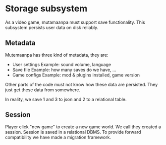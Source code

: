 # Storage subsystem

As a video game, mutamaanpa must support save functionality. This subsystem persists user data
on disk reliably.

## Metadata

Mutemaanpa has three kind of metadata, they are:

- User settings
    Example: sound volume, language
- Save file
    Example: how many saves do we have, ...
- Game configs
    Example: mod & plugins installed, game version

Other parts of the code must not know how these data are persisted. They just get these data from
somewhere.

In reality, we save 1 and 3 to json and 2 to a relational table.

## Session

Player click "new game" to create a new game world. We call they created a session. Session is saved
in a relational DBMS. To provide forward compatibility we have made a migration framework.
